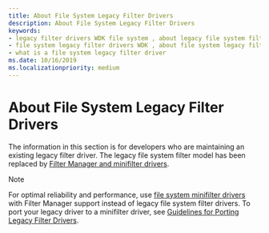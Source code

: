 ```yaml
---
title: About File System Legacy Filter Drivers
description: About File System Legacy Filter Drivers
keywords:
- legacy filter drivers WDK file system , about legacy file system filter drivers
- file system legacy filter drivers WDK , about file system legacy filter drivers
- what is a file system legacy filter driver
ms.date: 10/16/2019
ms.localizationpriority: medium
---
```


# About File System Legacy Filter Drivers

The information in this section is for developers who are maintaining an existing legacy filter driver. The legacy file system filter model has been replaced by [Filter Manager and minifilter drivers](./filter-manager-concepts.md).

> [!NOTE]
> For optimal reliability and performance, use [file system minifilter drivers](./filter-manager-concepts.md) with Filter Manager support instead of legacy file system filter drivers. To port your legacy driver to a minifilter driver, see [Guidelines for Porting Legacy Filter Drivers](guidelines-for-porting-legacy-filter-drivers.md).
